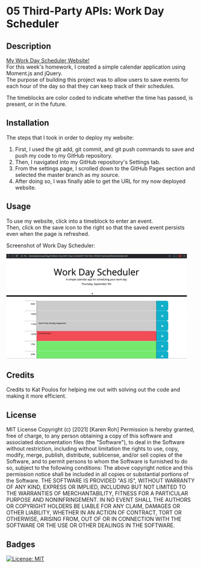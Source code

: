 # 05 Third-Party APIs: Work Day Scheduler

## Description
[My Work Day Scheduler Website!](https://kroh1031.github.io/week-05-work-day-scheduler/)  
For this week's homework, I created a simple calendar application using Moment.js and jQuery.  
The purpose of building this project was to allow users to save events for each hour of the day so that they can keep track of their schedules.  

The timeblocks are color coded to indicate whether the time has passed, is present, or in the future.

## Installation
The steps that I took in order to deploy my website:
  1. First, I used the git add, git commit, and git push commands to save and push my code to my GitHub repository.
  2. Then, I navigated into my GitHub repository's Settings tab.
  3. From the settings page, I scrolled down to the GitHub Pages section and selected the master branch as my source.
  4. After doing so, I was finally able to get the URL for my now deployed website. 

## Usage
To use my website, click into a timeblock to enter an event.  
Then, click on the save icon to the right so that the saved event persists even when the page is refreshed. 

Screenshot of Work Day Scheduler:

![Screenshot of Work Day Scheduler](./assets/images/05-third-party-apis-homework-demo.gif)

## Credits
Credits to Kat Poulos for helping me out with solving out the code and making it more efficient.  

## License
MIT License
Copyright (c) [2021] [Karen Roh]
Permission is hereby granted, free of charge, to any person obtaining a copy
of this software and associated documentation files (the "Software"), to deal
in the Software without restriction, including without limitation the rights
to use, copy, modify, merge, publish, distribute, sublicense, and/or sell
copies of the Software, and to permit persons to whom the Software is
furnished to do so, subject to the following conditions:
The above copyright notice and this permission notice shall be included in all
copies or substantial portions of the Software.
THE SOFTWARE IS PROVIDED "AS IS", WITHOUT WARRANTY OF ANY KIND, EXPRESS OR
IMPLIED, INCLUDING BUT NOT LIMITED TO THE WARRANTIES OF MERCHANTABILITY,
FITNESS FOR A PARTICULAR PURPOSE AND NONINFRINGEMENT. IN NO EVENT SHALL THE
AUTHORS OR COPYRIGHT HOLDERS BE LIABLE FOR ANY CLAIM, DAMAGES OR OTHER
LIABILITY, WHETHER IN AN ACTION OF CONTRACT, TORT OR OTHERWISE, ARISING FROM,
OUT OF OR IN CONNECTION WITH THE SOFTWARE OR THE USE OR OTHER DEALINGS IN THE
SOFTWARE.

## Badges 
[![License: MIT](https://img.shields.io/badge/License-MIT-yellow.svg)](https://opensource.org/licenses/MIT)